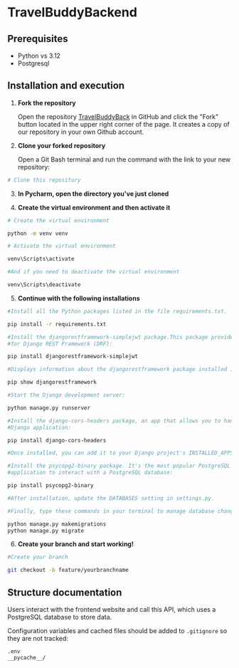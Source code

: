 # TravelBuddyBackend

## Prerequisites
- Python vs 3.12
- Postgresql 

## Installation and execution

1. **Fork the repository**

   Open the repository [TravelBuddyBack]() in GitHub and click the "Fork" button located in the upper right corner of the page. It creates a copy of our repository in your own Github account.


2. **Clone your forked repository**

   Open a Git Bash terminal and run the command with the link to your new repository:

```bash
# Clone this repository 

```

3. **In Pycharm, open the directory you've just cloned**


4. **Create the virtual environment and then activate it**

```bash
# Create the virtual environment

python -m venv venv

# Activate the virtual environment

venv\Scripts\activate

#And if you need to deactivate the virtual environment

venv\Scripts\deactivate

```

5. **Continue with the following installations**
```bash
#Install all the Python packages listed in the file requirements.txt.

pip install -r requirements.txt

#Install the djangorestframework-simplejwt package.This package provides JSON Web Token (JWT) authentication
#for Django REST Framework (DRF):

pip install djangorestframework-simplejwt

#Displays information about the djangorestframework package installed in your environment

pip show djangorestframework

#Start the Django development server:

python manage.py runserver

#Install the django-cors-headers package, an app that allows you to handle CORS(Cross-Origin Resource Sharing)in your
#Django application:

pip install django-cors-headers

#Once installed, you can add it to your Django project's INSTALLED_APPS and configure it in settings.py to manage CORS.

#Install the psycopg2-binary package. It's the most popular PostgreSQL database adapter for Pythonthat allows your Django
#application to interact with a PostgreSQL database:

pip install psycopg2-binary

#After installation, update the DATABASES setting in settings.py.

#Finally, type these commands in your terminal to manage database changes in your Django project:

python manage.py makemigrations
python manage.py migrate

```

6. **Create your branch and start working!**

```bash
#Create your branch

git checkout -b feature/yourbranchname
```

## Structure documentation

Users interact with the frontend website and call this API, which uses a PostgreSQL database to store data. 

Configuration variables and cached files should be added to `.gitignore` so they are not tracked:

	.env
	__pycache__/

